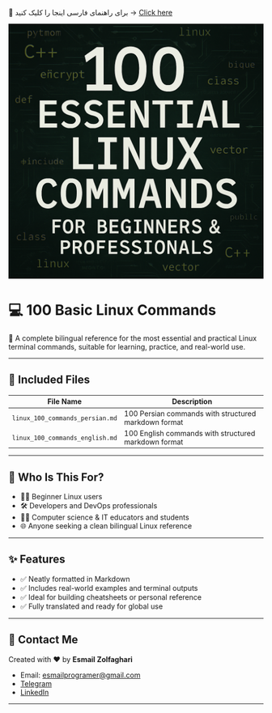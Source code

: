 🔗 برای راهنمای فارسی اینجا را کلیک کنید → [Click here](README_FA.md)

<p align="center">
  <img src="cover.png" width="700" alt="Linux Banner">
</p>

# 💻 100 Basic Linux Commands

📂 A complete bilingual reference for the most essential and practical Linux terminal commands, suitable for learning, practice, and real-world use.

---

## 📁 Included Files

| File Name                              | Description |
|----------------------------------------|-------------|
| `linux_100_commands_persian.md`       | 100 Persian commands with structured markdown format |
| `linux_100_commands_english.md`        | 100 English commands with structured markdown format |


---

## 🎯 Who Is This For?

- 🧑‍💻 Beginner Linux users
- 🛠️ Developers and DevOps professionals
- 🧑‍🏫 Computer science & IT educators and students
- 🌐 Anyone seeking a clean bilingual Linux reference

---

## ✨ Features

- ✅ Neatly formatted in Markdown
- ✅ Includes real-world examples and terminal outputs
- ✅ Ideal for building cheatsheets or personal reference
- ✅ Fully translated and ready for global use

---

## 📧 Contact Me

Created with ❤️ by **Esmail Zolfaghari**

- Email: esmailprogramer@gmail.com  
- [Telegram](https://t.me/anon7vip)  
- [LinkedIn](https://www.linkedin.com/in/esmail-zolfghari-0b4926337)

---

